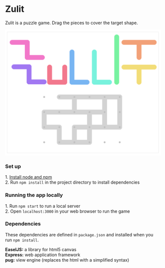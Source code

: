 # Zulit
Zulit is a puzzle game. Drag the pieces to cover the target shape.

![zulit screenshot](https://raw.githubusercontent.com/jakematlick/zulit/master/zulit.png)

### Set up

1\. [Install node and npm](https://nodejs.org/en.)  
2\. Run `npm install` in the project directory to install dependencies

### Running the app locally
1\. Run `npm start` to run a local server  
2\. Open `localhost:3000` in your web browser to run the game

### Dependencies
These dependencies are defined in `package.json` and installed when you run `npm install`.  

**EaselJS:** a library for html5 canvas  
**Express:** web application framework  
**pug:** view engine (replaces the html with a simplified syntax)